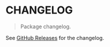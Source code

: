 # CHANGELOG

> Package changelog.

See [GitHub Releases](https://github.com/stdlib-js/stats-base-dists-betaprime-cdf/releases) for the changelog.